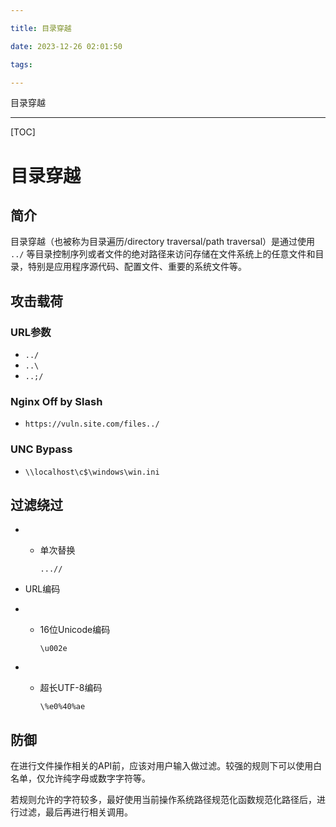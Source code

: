 ```yaml
---

title: 目录穿越

date: 2023-12-26 02:01:50

tags:

---
```


目录穿越

------

[TOC]

<!--more-->

# 目录穿越

## 简介

目录穿越（也被称为目录遍历/directory traversal/path traversal）是通过使用 `../` 等目录控制序列或者文件的绝对路径来访问存储在文件系统上的任意文件和目录，特别是应用程序源代码、配置文件、重要的系统文件等。

## 攻击载荷

### URL参数

- `../`
- `..\`
- `..;/`

### Nginx Off by Slash

- `https://vuln.site.com/files../`

### UNC Bypass

- `\\localhost\c$\windows\win.ini`

##  过滤绕过

- - 单次替换

    `...//`

- URL编码

- - 16位Unicode编码

    `\u002e`

- - 超长UTF-8编码

    `\%e0%40%ae`

## 防御

在进行文件操作相关的API前，应该对用户输入做过滤。较强的规则下可以使用白名单，仅允许纯字母或数字字符等。

若规则允许的字符较多，最好使用当前操作系统路径规范化函数规范化路径后，进行过滤，最后再进行相关调用。